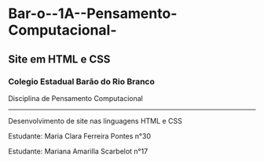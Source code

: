 # Bar-o--1A--Pensamento-Computacional-
## Site em HTML e CSS

### Colegio Estadual Barão do Rio Branco 
Disciplina de Pensamento Computacional 

---

Desenvolvimento de site nas linguagens HTML e CSS 

Estudante: Maria Clara Ferreira Pontes n°30


Estudante: Mariana Amarilla Scarbelot n°17
